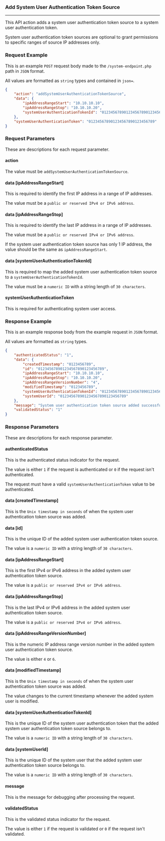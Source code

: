 <br>

### Add System User Authentication Token Source
---

This API action adds a system user authentication token source to a system user authentication token.

System user authentication token sources are optional to grant permissions to specific ranges of source IP addresses only.

### Request Example

This is an example `POST` request body made to the `/system-endpoint.php` path in `JSON` format.

All values are formatted as `string` types and contained in `json=`.

```json
{
    "action": "addSystemUserAuthenticationTokenSource",
    "data": {
        "ipAddressRangeStart": "10.10.10.10",
        "ipAddressRangeStop": "10.10.10.20",
        "systemUserAuthenticationTokenId": "012345678901234567890123456789"
    },
    "systemUserAuthenticationToken": "012345678901234567890123456789"
}
```

### Request Parameters

These are descriptions for each request parameter.

#### action

The value must be `addSystemUserAuthenticationTokenSource`.

#### data [ipAddressRangeStart]

This is required to identify the first IP address in a range of IP addresses.

The value must be a `public or reserved IPv4 or IPv6 address`.

#### data [ipAddressRangeStop]

This is required to identify the last IP address in a range of IP addresses.

The value must be a `public or reserved IPv4 or IPv6 address`.

If the system user authentication token source has only 1 IP address, the value should be the same as `ipAddressRangeStart`.

#### data [systemUserAuthenticationTokenId]

This is required to map the added system user authentication token source to a `systemUserAuthenticationTokenId`.

The value must be a `numeric ID` with a string length of `30 characters`.

#### systemUserAuthenticationToken

This is required for authenticating system user access.

### Response Example

This is an example response body from the example request in `JSON` format.

All values are formatted as `string` types.

```json
{
    "authenticatedStatus": "1",
    "data": {
        "createdTimestamp": "0123456789",
        "id": "012345678901234567890123456789",
        "ipAddressRangeStart": "10.10.10.10",
        "ipAddressRangeStop": "10.10.10.20",
        "ipAddressRangeVersionNumber": "4",
        "modifiedTimestamp": "0123456789",
        "systemUserAuthenticationTokenId": "012345678901234567890123456789",
        "systemUserId": "012345678901234567890123456789"
    },
    "message": "System user authentication token source added successfully.",
    "validatedStatus": "1"
}
```

### Response Parameters

These are descriptions for each response parameter.

#### authenticatedStatus

This is the authenticated status indicator for the request.

The value is either `1` if the request is authenticated or `0` if the request isn't authenticated.

The request must have a valid `systemUserAuthenticationToken` value to be authenticated.

#### data [createdTimestamp]

This is the `Unix timestamp in seconds` of when the system user authentication token source was added.

#### data [id]

This is the unique ID of the added system user authentication token source.

The value is a `numeric ID` with a string length of `30 characters`.

#### data [ipAddressRangeStart]

This is the first IPv4 or IPv6 address in the added system user authentication token source.

The value is a `public or reserved IPv4 or IPv6 address`.

#### data [ipAddressRangeStop]

This is the last IPv4 or IPv6 address in the added system user authentication token source.

The value is a `public or reserved IPv4 or IPv6 address`.

#### data [ipAddressRangeVersionNumber]

This is the numeric IP address range version number in the added system user authentication token source.

The value is either `4` or `6`.

#### data [modifiedTimestamp]

This is the `Unix timestamp in seconds` of when the system user authentication token source was added.

The value changes to the current timestamp whenever the added system user is modified.

#### data [systemUserAuthenticationTokenId]

This is the unique ID of the system user authentication token that the added system user authentication token source belongs to.

The value is a `numeric ID` with a string length of `30 characters`.

#### data [systemUserId]

This is the unique ID of the system user that the added system user authentication token source belongs to.

The value is a `numeric ID` with a string length of `30 characters`.

#### message

This is the message for debugging after processing the request.

#### validatedStatus

This is the validated status indicator for the request.

The value is either `1` if the request is validated or `0` if the request isn't validated.
